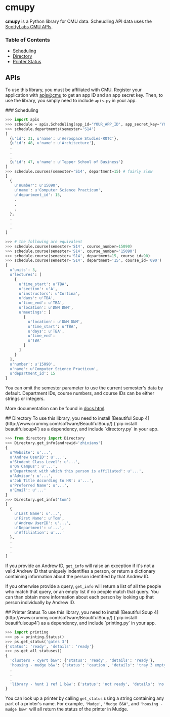 # cmupy
**cmupy** is a Python library for CMU data. Scheudling API data uses the [ScottyLabs CMU APIs](https://apis.scottylabs.org).
### Table of Contents
* [Scheduling](#scheduling)
* [Directory](#directory)
* [Printer Status](#printer-status)

## APIs
To use this library, you must be affiliated with CMU. Register your application with [apis@cmu](https://apis.scottylabs.org/apps) to get an app ID and an app secret key. Then, to use the library, you simply need to include `apis.py` in your app.

<a name="scheduling"/>
### Scheduling

```python
>>> import apis
>>> schedule = apis.Scheduling(app_id='YOUR_APP_ID', app_secret_key='YOUR_SECRET_KEY')
>>> schedule.departments(semester='S14')
[
  {u'id': 31, u'name': u'Aerospace Studies-ROTC'},
  {u'id': 48, u'name': u'Architecture'},
  .
  .
  .
  {u'id': 47, u'name': u'Tepper School of Business'}
]
>>> schedule.courses(semester='S14', department=15) # fairly slow
[
  {
    u'number': u'15090',
    u'name': u'Computer Science Practicum',
    u'department_id': 15,
    .
    .
    .
  },
  .
  .
  .
]

>>> # the following are equivalent
>>> schedule.course(semester='S14', course_number=15090)
>>> schedule.course(semester='S14', course_number='15090')
>>> schedule.course(semester='S14', department=15, course_id=90)
>>> schedule.course(semester='S14', department='15', course_id='090')
{
  u'units': 3,
  u'lectures': [
    {
      u'time_start': u'TBA',
      u'section': u'A',
      u'instructors': u'Cortina',
      u'days': u'TBA',
      u'time_end': u'TBA',
      u'location': u'DNM DNM',
      u'meetings': [
        {
          u'location': u'DNM DNM',
          u'time_start': u'TBA',
          u'days': u'TBA',
          u'time_end':
          u'TBA'
        }
      ]
    }
  ],
  u'number': u'15090',
  u'name': u'Computer Science Practicum',
  u'department_id': 15
}
```

You can omit the semester parameter to use the current semester's data by default. Department IDs, course numbers, and course IDs can be either strings or integers.

More documentation can be found in [docs.html](https://rawgithub.com/tomshen/cmupy/master/cmu.html).

<a name="directory"/>
## Directory
To use this library, you need to install [Beautiful Soup 4](http://www.crummy.com/software/BeautifulSoup/) (`pip install beautifulsoup4`) as a dependency, and include `directory.py` in your app.

```python
>>> from directory import Directory
>>> Directory.get_info(andrewid='zhixians')
{
  u'Website': u'...',
  u'Andrew UserID': u'...',
  u'Student Class Level': u'...',
  u'On Campus': u'...',
  u'Department with which this person is affiliated': u'...',
  u'Advisor': u'...',
  u'Job Title According to HR': u'...',
  u'Preferred Name': u'...',
  u'Email': u'...'
}
>>> Directory.get_info('tom')
[
  {
    u'Last Name': u'...',
    u'First Name': u'Tom',
    u'Andrew UserID': u'...',
    u'Department': u'...',
    u'Affiliation': u'...'
  },
  .
  .
  .
]
```

If you provide an Andrew ID, `get_info` will raise an exception if it's not a valid Andrew ID that uniquely indentifies a person, or return a dictionary containing information about the person identified by that Andrew ID.

If you otherwise provide a query, `get_info` will return a list of all the people who match that query, or an empty list if no people match that query. You can than obtain more information about each person by looking up that person individually by Andrew ID.

<a name="printer-status"/>
## Printer Status
To use this library, you need to install [Beautiful Soup 4](http://www.crummy.com/software/BeautifulSoup/) (`pip install beautifulsoup4`) as a dependency, and include `printing.py` in your app.

```python
>>> import printing
>>> ps = printing.Status()
>>> ps.get_status('gates 3')
{'status': 'ready', 'details': 'ready'}
>>> ps.get_all_statuses()
{
  'clusters - cyert b&w': {'status': 'ready', 'details': 'ready'},
  'housing - mudge b&w': {'status': 'caution', 'details': 'tray 3 empty plain letter   ready'},
  .
  .
  .
  'library - hunt 1 ref 1 b&w': {'status': 'not ready', 'details': 'no response'}
}
```

You can look up a printer by calling `get_status` using a string containing any part of a printer's name. For example, `'Mudge'`, `'Mudge B&W'`, and `'housing - mudge b&w'` will all return the status of the printer in Mudge.
